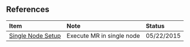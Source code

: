 ## References

|Item |Note|Status|
|:---|:---|:---|
|[Single Node Setup](http://hadoop.apache.org/docs/current/hadoop-project-dist/hadoop-common/SingleCluster.html)|Execute MR in single node| 05/22/2015|
